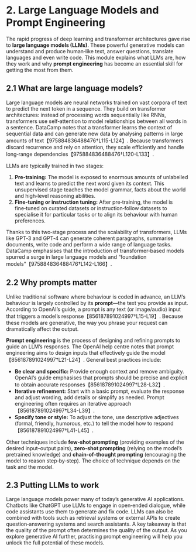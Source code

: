 # 2. Large Language Models and Prompt Engineering

The rapid progress of deep learning and transformer architectures gave rise to **large language models (LLMs)**.  These powerful generative models can understand and produce human‑like text, answer questions, translate languages and even write code.  This module explains what LLMs are, how they work and why **prompt engineering** has become an essential skill for getting the most from them.

## 2.1 What are large language models?

Large language models are neural networks trained on vast corpora of text to predict the next token in a sequence.  They build on transformer architectures: instead of processing words sequentially like RNNs, transformers use self‑attention to model relationships between all words in a sentence.  DataCamp notes that a transformer learns the context of sequential data and can generate new data by analysing patterns in large amounts of text【975884836488476†L115-L124】.  Because transformers discard recurrence and rely on attention, they scale efficiently and handle long‑range dependencies【975884836488476†L120-L133】.  

LLMs are typically trained in two stages:

1. **Pre‑training:** The model is exposed to enormous amounts of unlabelled text and learns to predict the next word given its context.  This unsupervised stage teaches the model grammar, facts about the world and high‑level reasoning abilities.
2. **Fine‑tuning or instruction tuning:** After pre‑training, the model is fine‑tuned on curated datasets or instruction‑follow datasets to specialise it for particular tasks or to align its behaviour with human preferences.

Thanks to this two‑stage process and the scalability of transformers, LLMs like GPT‑3 and GPT‑4 can generate coherent paragraphs, summarise documents, write code and perform a wide range of language tasks.  DataCamp emphasises that the introduction of transformer‑based models spurred a surge in large language models and “foundation models”【975884836488476†L142-L166】.

## 2.2 Why prompts matter

Unlike traditional software where behaviour is coded in advance, an LLM’s behaviour is largely controlled by its **prompt**—the text you provide as input.  According to OpenAI’s guide, a prompt is any text (or image/audio) input that triggers a model’s response【856187891024997†L15-L19】.  Because these models are generative, the way you phrase your request can dramatically affect the output.

**Prompt engineering** is the process of designing and refining prompts to guide an LLM’s responses.  The OpenAI help centre notes that prompt engineering aims to design inputs that effectively guide the model【856187891024997†L21-L24】.  General best practices include:

* **Be clear and specific:** Provide enough context and remove ambiguity.  OpenAI’s guide emphasises that prompts should be precise and explicit to obtain accurate responses【856187891024997†L28-L32】.
* **Iterative refinement:** Start with a basic prompt, evaluate the response and adjust wording, add details or simplify as needed.  Prompt engineering often requires an iterative approach【856187891024997†L34-L39】.
* **Specify tone or style:** To adjust the tone, use descriptive adjectives (formal, friendly, humorous, etc.) to tell the model how to respond【856187891024997†L41-L45】.

Other techniques include **few‑shot prompting** (providing examples of the desired input–output pairs), **zero‑shot prompting** (relying on the model’s pretrained knowledge) and **chain‑of‑thought prompting** (encouraging the model to reason step‑by‑step).  The choice of technique depends on the task and the model.

## 2.3 Putting LLMs to work

Large language models power many of today’s generative AI applications.  Chatbots like ChatGPT use LLMs to engage in open‑ended dialogue, while code assistants use them to generate and fix code.  LLMs can also be combined with tools such as retrieval systems or external APIs to create question‑answering systems and search assistants.  A key takeaway is that the quality of the prompt often determines the quality of the output.  As you explore generative AI further, practising prompt engineering will help you unlock the full potential of these models.